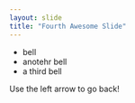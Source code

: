 ```yaml
---
layout: slide
title: "Fourth Awesome Slide"
---
```

<ul>
  <li>bell</li>
  <li>anotehr bell</li>
  <li>a third bell</li>
</ul>
Use the left arrow to go back!
